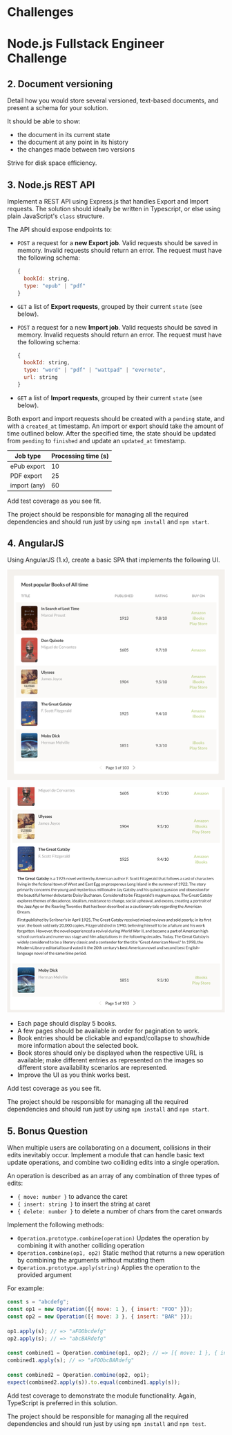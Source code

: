 # Challenges

# Node.js Fullstack Engineer Challenge

## 2. Document versioning

Detail how you would store several versioned, text-based documents, and present a schema for your solution.

It should be able to show:
   - the document in its current state
   - the document at any point in its history
   - the changes made between two versions

Strive for disk space efficiency.


## 3. Node.js REST API

Implement a REST API using Express.js that handles Export and Import requests. The solution should ideally be written in Typescript, or else using plain JavaScript's `class` structure.

The API should expose endpoints to:
- `POST` a request for a **new Export job**. Valid requests should be saved in memory. Invalid requests should return an error. The request must have the following schema:

  ```javascript
  {
    bookId: string,
    type: "epub" | "pdf"
  }
  ```

- `GET` a list of **Export requests**, grouped by their current `state` (see below).
- `POST` a request for a new **Import job**. Valid requests should be saved in memory. Invalid requests should return an error. The request must have the following schema:

  ```javascript
  {
    bookId: string,
    type: "word" | "pdf" | "wattpad" | "evernote",
    url: string
  }
  ```

- `GET` a list of **Import requests**, grouped by their current `state` (see below).

Both export and import requests should be created with a `pending` state, and with a `created_at` timestamp. An import or export should take the amount of time outlined below. After the specified time, the state should be updated from `pending` to `finished` and update an `updated_at` timestamp.

| Job type     | Processing time (s) |
| ------------ | ------------------- |
| ePub export  | 10                  |
| PDF export   | 25                  |
| import (any) | 60                  |

Add test coverage as you see fit.

The project should be responsible for managing all the required dependencies and should run just by using `npm install` and `npm start`.


## 4. AngularJS

Using AngularJS (1.x), create a basic SPA that implements the following UI.

![AngularJS 1](./4-angularjs/images/node_4-01.png "AngularJS 1")

![AngularJS 2](./4-angularjs/images/node_4-02.png "AngularJS 2")

- Each page should display 5 books.
- A few pages should be available in order for pagination to work.
- Book entries should be clickable and expand/collapse to show/hide more information about the selected book.
- Book stores should only be displayed when the respective URL is available; make different entries as represented on the images so different store availability scenarios are represented.
- Improve the UI as you think works best.

Add test coverage as you see fit.

The project should be responsible for managing all the required dependencies and should run just by using `npm install` and `npm start`.


## 5. Bonus Question

When multiple users are collaborating on a document, collisions in their edits inevitably occur. Implement a module that can handle basic text update operations, and combine two colliding edits into a single operation.

An operation is described as an array of any combination of three types of edits:

- `{ move: number }` to advance the caret
- `{ insert: string }` to insert the string at caret
- `{ delete: number }` to delete a number of chars from the caret onwards

Implement the following methods:
- `Operation.prototype.combine(operation)` Updates the operation by combining it with another colliding operation
- `Operation.combine(op1, op2)` Static method that returns a new operation by combining the arguments without mutating them
- `Operation.prototype.apply(string)` Applies the operation to the provided argument

For example:

```javascript
const s = "abcdefg";
const op1 = new Operation([{ move: 1 }, { insert: "FOO" }]);
const op2 = new Operation([{ move: 3 }, { insert: "BAR" }]);

op1.apply(s); // => "aFOObcdefg"
op2.apply(s); // => "abcBARdefg"

const combined1 = Operation.combine(op1, op2); // => [{ move: 1 }, { insert: 'FOO' }, { move: 2}, { insert: 'BAR' } ]
combined1.apply(s); // => "aFOObcBARdefg"

const combined2 = Operation.combine(op2, op1);
expect(combined2.apply(s)).to.equal(combined1.apply(s));
```

Add test coverage to demonstrate the module functionality. Again, TypeScript is preferred in this solution.

The project should be responsible for managing all the required dependencies and should run just by using `npm install` and `npm test`.
